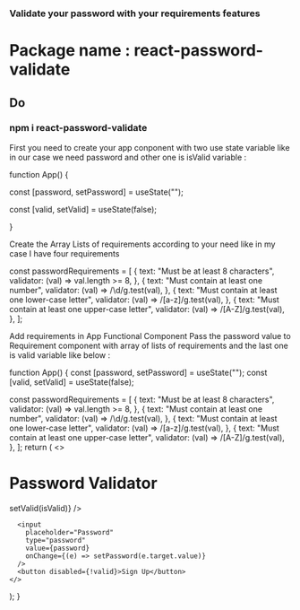 ### Validate your password with your requirements features

# Package name : react-password-validate

## Do <br />

### npm i react-password-validate

First you need to create your app conponent with two use state variable like in our case we need password and other one is isValid variable :

function App() {

const [password, setPassword] = useState(""); <br />

const [valid, setValid] = useState(false);

}

Create the Array Lists of requirements according to your need like in my case I have four requirements

const passwordRequirements = [
{
text: "Must be at least 8 characters",
validator: (val) => val.length >= 8,
},
{
text: "Must contain at least one number",
validator: (val) => /\d/g.test(val),
},
{
text: "Must contain at least one lower-case letter",
validator: (val) => /[a-z]/g.test(val),
},
{
text: "Must contain at least one upper-case letter",
validator: (val) => /[A-Z]/g.test(val),
},
];

Add requirements in App Functional Component
Pass the password value to Requirement component with array of lists of requirements and the last one is valid variable like below :

function App() {
const [password, setPassword] = useState("");
const [valid, setValid] = useState(false);

const passwordRequirements = [
{
text: "Must be at least 8 characters",
validator: (val) => val.length >= 8,
},
{
text: "Must contain at least one number",
validator: (val) => /\d/g.test(val),
},
{
text: "Must contain at least one lower-case letter",
validator: (val) => /[a-z]/g.test(val),
},
{
text: "Must contain at least one upper-case letter",
validator: (val) => /[A-Z]/g.test(val),
},
];
return (
<>

<h1>Password Validator</h1>
<Requirements
value={password}
requirements={passwordRequirements}
onValidChange={(isValid) => setValid(isValid)}
/>

      <input
        placeholder="Password"
        type="password"
        value={password}
        onChange={(e) => setPassword(e.target.value)}
      />
      <button disabled={!valid}>Sign Up</button>
    </>

);
}
